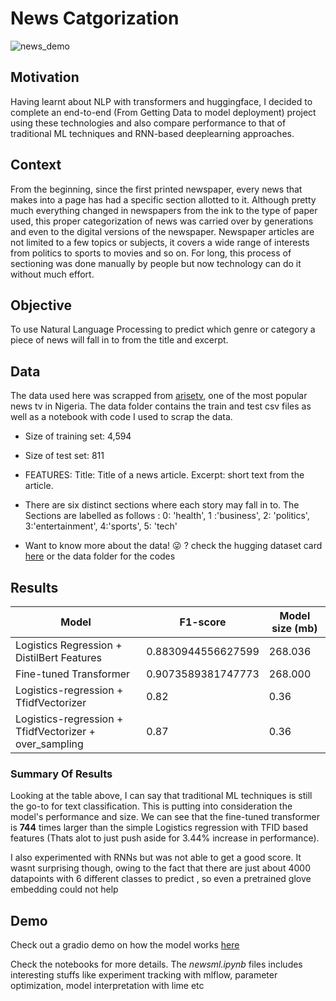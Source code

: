 # News Catgorization

![news_demo](https://user-images.githubusercontent.com/70687495/188132947-9975fe19-3b13-49b3-907c-b8983c34a785.JPG)

## Motivation 
Having learnt about NLP with transformers and huggingface, I decided to complete an end-to-end (From Getting Data to model deployment) project using these technologies and also compare performance to  that of traditional ML techniques and RNN-based deeplearning approaches.


## Context 
From the beginning, since the first printed newspaper, every news that makes into a page has had a specific section allotted to it. Although pretty much everything changed in newspapers from the ink to the type of paper used, this proper categorization of news was carried over by generations and even to the digital versions of the newspaper. Newspaper articles are not limited to a few topics or subjects, it covers a wide range of interests from politics to sports to movies and so on. For long, this process of sectioning was done manually by people but now technology can do it without much effort. 

## Objective
To use Natural Language Processing to predict which genre or category a piece of news will fall in to from the title and excerpt. 

## Data
The data used here was scrapped from [arisetv](https://www.arise.tv/), one of the most popular news tv in Nigeria. The data folder contains the train and test 
csv files as well as a notebook with code I used to scrap the data. 
* Size of training set: 4,594 
* Size of test set: 811 
* FEATURES: Title:  Title of a news article. Excerpt: short text from the article. 
* There are six distinct sections where each story may fall in to. The Sections are labelled as follows : 0: 'health', 1 :'business', 2: 'politics', 3:'entertainment', 4:'sports', 5: 'tech'

* Want to know more about the data! :stuck_out_tongue_winking_eye: ?
check the hugging dataset card [here](https://huggingface.co/datasets/okite97/news-data) or the data folder for the codes


## Results
| Model                                          | F1-score              | Model size (mb) |
| ---------------------------------------------- | --------------------- |--------------- |
| Logistics Regression + DistilBert Features     |  0.8830944556627599   |  268.036   |
| Fine-tuned Transformer                         | 0.9073589381747773    |  268.000   |
| Logistics-regression + TfidfVectorizer |  0.82   |  0.36  |
| Logistics-regression + TfidfVectorizer + over_sampling |  0.87   |  0.36  |


### Summary Of Results

Looking at the table above, I can say that traditional ML techniques is still the go-to for text classification. This is putting into consideration the model's
performance and size. We can see that the fine-tuned transformer is **744** times larger than the simple Logistics regression with TFID based features (Thats alot to just push aside for 3.44% increase in performance). 

I also experimented with RNNs but was not able to get a good score. It wasnt surprising though,  owing to the fact that there are just about 4000 datapoints with 6 different classes to predict , so even a pretrained glove embedding could not help




## Demo

Check out a gradio demo on how the model works [here](https://huggingface.co/spaces/okite97/news-demo)

Check the notebooks for more details. 
The *newsml.ipynb* files includes interesting stuffs like experiment tracking with mlflow, parameter optimization, model interpretation with lime etc
